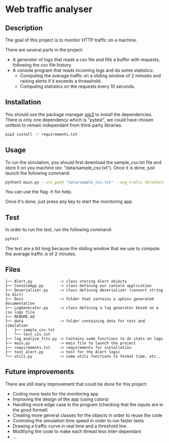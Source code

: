# Web traffic analyser

## Description

The goal of this project is to monitor HTTP traffic on a machine.

There are several parts in the project:
- A generator of logs that reads a csv file and fills a buffer with requests, following the csv file history.
- A console program that reads incoming logs and do some statistics:
    - Computing the average traffic on a sliding window of 2 minutes and raising alerts if it exceeds a threashold.
    - Computing statistics on the requests every 10 seconds.

## Installation

You should use the package manager [pip3](https://pip.pypa.io/en/stable/) to install the dependencies.
There is only one dependency which is "pytest", we could have chosen unittest to remain independant from third-party libraries.

```bash
pip3 install -r requirements.txt
```

## Usage

To run the simulation, you should first download the sample_csv.txt file and store it on you machine (ex: "data/sample_csv.txt").
Once it is done, just launch the following command:
```bash
python3 main.py --src_path "data/sample_csv.txt" --avg_trafic_threshold 10 
```
You can use the flag -h for help.

Once it's done, just press any key to start the monitoring app.

## Test

In order to run the test, run the following command:
```bash
pytest 
```
The test are a bit long because the sliding window that we use to compute the average traffic is of 2 minutes.

## Files
```
├── Alert.py            -> class storing Alert objects
├── ConsoleApp.py       -> class defining our console application
├── Deserializer.py     -> class defining deserializer (convert string to dict)
├── Docs                -> folder that contains a sphinx generated documentation
├── LogGenerator.py     -> class defining a log generator besed on a csv logs file
├── README.md
├── data                -> folder containing data for test and simulation
│   ├── sample_csv.txt
│   └── test_csv.txt
├── log_analyse_fcts.py -> Contains some functions to do stats on logs
├── main.py             -> main file to launch the project
├── requirements.txt    -> requirements for installation
├── test_alert.py       -> test for the Alert logic
└── utils.py            -> some utils functions to format time, etc..
```

## Future improvements

There are still many improvement that could be done for this project:
- Coding more tests for the monitoring app
- Improving the design of the app (using colors)
- Handling more edge case in the program (checking that the inputs are in the good format)
- Creating more general classes for the objects in order to reuse the code
- Controling the simulation time speed in order to run faster tests
- Drawing a traffic curve in real time and a threshold line
- Modifying the code to make each thread less inter-dependant
- ...